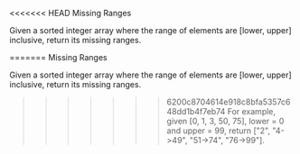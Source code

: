 <<<<<<< HEAD
Missing Ranges

Given a sorted integer array where the range of elements are [lower, upper] inclusive, return its missing ranges.

=======
Missing Ranges

Given a sorted integer array where the range of elements are [lower, upper] inclusive, return its missing ranges.

>>>>>>> 6200c8704614e918c8bfa5357c648dd1b4f7eb74
For example, given [0, 1, 3, 50, 75], lower = 0 and upper = 99, return ["2", "4->49", "51->74", "76->99"].